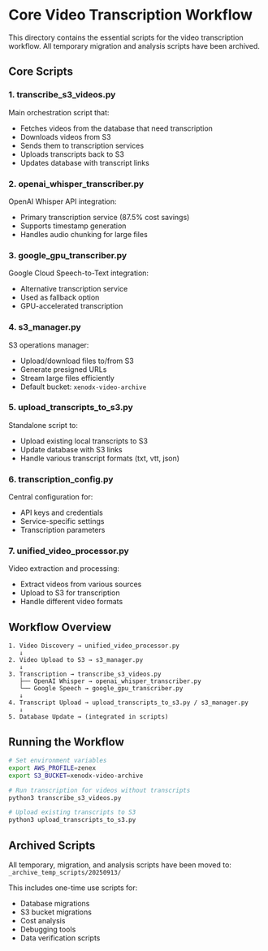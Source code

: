 # Core Video Transcription Workflow

This directory contains the essential scripts for the video transcription workflow. All temporary migration and analysis scripts have been archived.

## Core Scripts

### 1. **transcribe_s3_videos.py**
Main orchestration script that:
- Fetches videos from the database that need transcription
- Downloads videos from S3
- Sends them to transcription services
- Uploads transcripts back to S3
- Updates database with transcript links

### 2. **openai_whisper_transcriber.py**
OpenAI Whisper API integration:
- Primary transcription service (87.5% cost savings)
- Supports timestamp generation
- Handles audio chunking for large files

### 3. **google_gpu_transcriber.py**
Google Cloud Speech-to-Text integration:
- Alternative transcription service
- Used as fallback option
- GPU-accelerated transcription

### 4. **s3_manager.py**
S3 operations manager:
- Upload/download files to/from S3
- Generate presigned URLs
- Stream large files efficiently
- Default bucket: `xenodx-video-archive`

### 5. **upload_transcripts_to_s3.py**
Standalone script to:
- Upload existing local transcripts to S3
- Update database with S3 links
- Handle various transcript formats (txt, vtt, json)

### 6. **transcription_config.py**
Central configuration for:
- API keys and credentials
- Service-specific settings
- Transcription parameters

### 7. **unified_video_processor.py**
Video extraction and processing:
- Extract videos from various sources
- Upload to S3 for transcription
- Handle different video formats

## Workflow Overview

```
1. Video Discovery → unified_video_processor.py
   ↓
2. Video Upload to S3 → s3_manager.py
   ↓
3. Transcription → transcribe_s3_videos.py
   ├── OpenAI Whisper → openai_whisper_transcriber.py
   └── Google Speech → google_gpu_transcriber.py
   ↓
4. Transcript Upload → upload_transcripts_to_s3.py / s3_manager.py
   ↓
5. Database Update → (integrated in scripts)
```

## Running the Workflow

```bash
# Set environment variables
export AWS_PROFILE=zenex
export S3_BUCKET=xenodx-video-archive

# Run transcription for videos without transcripts
python3 transcribe_s3_videos.py

# Upload existing transcripts to S3
python3 upload_transcripts_to_s3.py
```

## Archived Scripts

All temporary, migration, and analysis scripts have been moved to:
`_archive_temp_scripts/20250913/`

This includes one-time use scripts for:
- Database migrations
- S3 bucket migrations
- Cost analysis
- Debugging tools
- Data verification scripts
